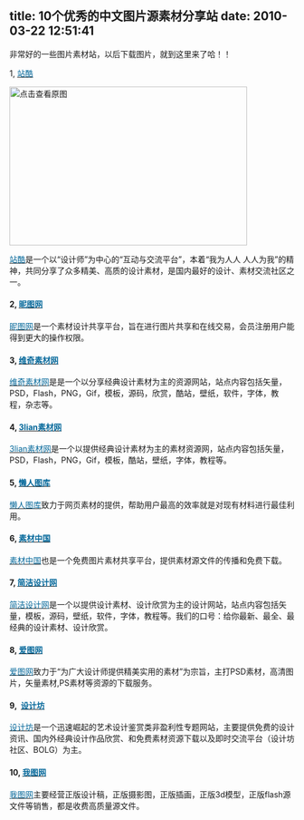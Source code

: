 title: 10个优秀的中文图片源素材分享站
date: 2010-03-22 12:51:41
---

<p>
	非常好的一些图片素材站，以后下载图片，就到这里来了哈！！</p>
<p>
	1, <a href="http://www.zcool.com.cn/" onfocus="onfocus"><font color="#006699">站酷</font></a></p>
<p>
	<a href="width/upload/201003/90d6889dffcc389de93185b50f54c3cc-20100321235424.png" id="file:" target="_blank"><img border="0" height="280" src="width/upload/201003/90d6889dffcc389de93185b50f54c3cc-20100321235424.png" title="点击查看原图" width="420" /></a></p>
<p>
	<a href="http://www.zcool.com.cn/" onfocus="undefined"><font color="#006699">站酷</font></a>是一个以&ldquo;设计师&rdquo;为中心的&ldquo;互动与交流平台&rdquo;，本着&ldquo;我为人人 人人为我&rdquo;的精神，共同分享了众多精美、高质的设计素材，是国内最好的设计、素材交流社区之一。</p>
<p>
</p>
<h4>
	2, <a href="http://www.nipic.com/" onfocus="onfocus"><font color="#006699">昵图网</font></a></h4>
<p>
	<a href="http://www.nipic.com/" onfocus="undefined"><font color="#006699">昵图网</font></a>是一个素材设计共享平台，旨在进行图片共享和在线交易，会员注册用户能得到更大的操作权限。</p>
<p>
</p>
<h4>
	3, <a href="http://www.veeqi.com/" onfocus="onfocus"><strong><font color="#006699">维奇素材网</font></strong></a></h4>
<p>
	<a href="http://www.veeqi.com/" onfocus="onfocus"><font color="#006699">维奇素材网</font></a>是是一个以分享经典设计素材为主的资源网站，站点内容包括矢量，PSD，Flash，PNG，Gif，模板，源码，欣赏，酷站，壁纸，软件，字体，教程，杂志等。</p>
<p>
</p>
<h4>
	4, <a href="http://www.3lian.com/" onfocus="onfocus"><font color="#006699">3lian素材网</font></a></h4>
<p>
	<a href="http://www.3lian.com/" onfocus="undefined"><font color="#006699">3lian素材网</font></a>是一个以提供经典设计素材为主的素材资源网，站点内容包括矢量，PSD，Flash，PNG，Gif，模板，酷站，壁纸，字体，教程等。</p>
<p>
</p>
<h4>
	5, <a href="http://www.lanrentuku.com/" onfocus="undefined"><font color="#006699">懒人图库</font></a></h4>
<p>
	<a href="http://www.lanrentuku.com/" onfocus="onfocus"><font color="#006699">懒人图库</font></a>致力于网页素材的提供，帮助用户最高的效率就是对现有材料进行最佳利用。</p>
<p>
</p>
<h4>
	6, <a href="http://www.sccnn.com/" onfocus="onfocus"><font color="#006699">素材中国</font></a></h4>
<p>
	<a href="http://www.sccnn.com/" onfocus="undefined"><font color="#006699">素材中国</font></a>也是一个免费图片素材共享平台，提供素材源文件的传播和免费下载。</p>
<p>
</p>
<h4>
	7, <a href="http://www.jianjie8.com/" onfocus="onfocus"><font color="#006699">简洁设计网</font></a></h4>
<p>
	<a href="http://www.jianjie8.com/" onfocus="undefined"><font color="#006699">简洁设计网</font></a>是一个以提供设计素材、设计欣赏为主的设计网站，站点内容包括矢量，模板，源码，壁纸，软件，字体，教程等。我们的口号：给你最新、最全、最经典的设计素材、设计欣赏。</p>
<p>
</p>
<h4>
	8, <a href="http://www.aiimg.com/" onfocus="onfocus"><font color="#006699">爱图网</font></a></h4>
<p>
	<a href="http://www.aiimg.com/" onfocus="undefined"><font color="#006699">爱图网</font></a>致力于&ldquo;为广大设计师提供精美实用的素材&rdquo;为宗旨，主打PSD素材，高清图片，矢量素材,PS素材等资源的下载服务。</p>
<p>
</p>
<h4>
	9,&nbsp; <a href="http://www.shejifang.com/" onfocus="onfocus"><font color="#006699">设计坊</font></a></h4>
<p>
	<a href="http://www.shejifang.com/" onfocus="undefined"><font color="#006699">设计坊</font></a>是一个迅速崛起的艺术设计鉴赏类非盈利性专题网站，主要提供免费的设计资讯、国内外经典设计作品欣赏、和免费素材资源下载以及即时交流平台（设计坊社区、BOLG）为主。</p>
<p>
</p>
<h4>
	10, <a href="http://www.ooopic.com" onfocus="onfocus"><font color="#006699">我图网</font></a></h4>
<p>
	<a href="http://www.ooopic.com" onfocus="onfocus"><font color="#006699">我图网</font></a>主要经营正版设计稿，正版摄影图，正版插画，正版3d模型，正版flash源文件等销售，都是收费高质量源文件。</p>
<p>
</p>
